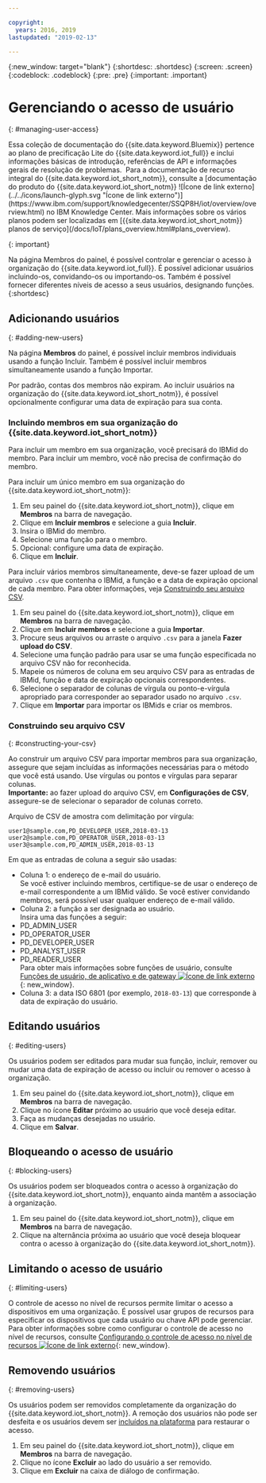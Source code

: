 ```yaml
---

copyright:
  years: 2016, 2019
lastupdated: "2019-02-13"

---
```


{:new_window: target="blank"}
{:shortdesc: .shortdesc}
{:screen: .screen}
{:codeblock: .codeblock}
{:pre: .pre}
{:important: .important}

# Gerenciando o acesso de usuário
{: #managing-user-access}

<p>Essa coleção de documentação do {{site.data.keyword.Bluemix}} pertence ao plano de precificação Lite do {{site.data.keyword.iot_full}} e inclui informações básicas de introdução, referências de API e informações gerais de resolução de problemas. 
Para a documentação de recurso integral do {{site.data.keyword.iot_short_notm}}, consulte a [documentação do produto do {{site.data.keyword.iot_short_notm}} ![Ícone de link externo](../../icons/launch-glyph.svg "Ícone de link externo")](https://www.ibm.com/support/knowledgecenter/SSQP8H/iot/overview/overview.html) no IBM Knowledge Center. Mais informações sobre os vários planos podem ser localizadas em [{{site.data.keyword.iot_short_notm}} planos de serviço](/docs/IoT/plans_overview.html#plans_overview). 
</p>
{: important}

Na página Membros do painel, é possível controlar e gerenciar o acesso à organização do {{site.data.keyword.iot_full}}. É possível adicionar usuários incluindo-os, convidando-os ou importando-os. Também é possível fornecer diferentes níveis de acesso a seus usuários, designando funções.
{:shortdesc}

## Adicionando usuários
{: #adding-new-users}

Na página **Membros** do painel, é possível incluir membros individuais usando a função Incluir. Também é possível incluir membros simultaneamente
usando a função Importar.

Por padrão, contas dos membros não expiram. Ao incluir usuários na organização do {{site.data.keyword.iot_short_notm}}, é possível opcionalmente configurar uma data de expiração para sua conta.

### Incluindo membros em sua organização do {{site.data.keyword.iot_short_notm}}

Para incluir um membro em sua organização, você precisará do IBMid do membro. Para incluir um membro, você não precisa de confirmação do membro.

Para incluir um único membro em sua organização do {{site.data.keyword.iot_short_notm}}:
1. Em seu painel do {{site.data.keyword.iot_short_notm}}, clique em **Membros** na barra de navegação.
2. Clique em **Incluir membros** e selecione a guia **Incluir**.
3. Insira o IBMid do membro.
4. Selecione uma função para o membro.
5. Opcional: configure uma data de expiração.
6. Clique em **Incluir**.

Para incluir vários membros simultaneamente, deve-se fazer upload de um arquivo `.csv` que contenha o IBMid, a função e a data de expiração opcional de cada membro. Para obter informações, veja [Construindo seu arquivo CSV](#constructing-your-csv).
1. Em seu painel do {{site.data.keyword.iot_short_notm}}, clique em **Membros** na barra de navegação.
2. Clique em **Incluir membros** e selecione a guia **Importar**.
3. Procure seus arquivos ou arraste o arquivo `.csv` para a janela **Fazer upload do CSV**.
4. Selecione uma função padrão para usar se uma função especificada no arquivo CSV não for reconhecida.
5. Mapeie os números de coluna em seu arquivo CSV para as entradas de IBMid, função e data de expiração opcionais correspondentes.
6. Selecione o separador de colunas de vírgula ou ponto-e-vírgula apropriado para corresponder ao separador usado no arquivo `.csv`.
7. Clique em **Importar** para importar os IBMids e criar os membros.


### Construindo seu arquivo CSV
{: #constructing-your-csv}

Ao construir um arquivo CSV para importar membros para sua organização, assegure que sejam incluídas as informações necessárias para o método que você está usando. Use vírgulas ou pontos e vírgulas para separar colunas.  
**Importante:** ao fazer upload do arquivo CSV, em **Configurações de CSV**, assegure-se de selecionar o separador de colunas correto.

Arquivo de CSV de amostra com delimitação por vírgula:  
```
user1@sample.com,PD_DEVELOPER_USER,2018-03-13
user2@sample.com,PD_OPERATOR_USER,2018-03-13
user3@sample.com,PD_ADMIN_USER,2018-03-13
```
Em que as entradas de coluna a seguir são usadas:  
- Coluna 1: o endereço de e-mail do usuário.  
Se você estiver incluindo membros, certifique-se de usar o endereço de e-mail correspondente a um IBMid válido. Se você estiver convidando membros, será possível usar qualquer endereço de e-mail válido.
- Coluna 2: a função a ser designada ao usuário.  
Insira uma das funções a seguir:
 - PD_ADMIN_USER
 - PD_OPERATOR_USER
 - PD_DEVELOPER_USER
 - PD_ANALYST_USER
 - PD_READER_USER  
 Para obter mais informações sobre funções de usuário, consulte [Funções de usuário, de aplicativo e de gateway ![Ícone de link externo](../../icons/launch-glyph.svg "Ícone de link externo")](https://www.ibm.com/support/knowledgecenter/SSQP8H/iot/platform/roles_index.html#user_roles){: new_window}.
- Coluna 3: a data ISO 6801 (por exemplo, `2018-03-13`) que corresponde
à data de expiração do usuário.

## Editando usuários
{: #editing-users}

Os usuários podem ser editados para mudar sua função, incluir, remover ou mudar uma data de expiração de acesso ou incluir ou remover o acesso à organização.

1. Em seu painel do {{site.data.keyword.iot_short_notm}}, clique em **Membros** na barra de navegação.
2. Clique no ícone **Editar** próximo ao usuário que você deseja editar.
3. Faça as mudanças desejadas no usuário.
4. Clique em **Salvar**.

## Bloqueando o acesso de usuário
{: #blocking-users}

Os usuários podem ser bloqueados contra o acesso à organização do {{site.data.keyword.iot_short_notm}}, enquanto ainda mantêm a associação à organização.

1. Em seu painel do {{site.data.keyword.iot_short_notm}}, clique em **Membros** na barra de navegação.
2. Clique na alternância próxima ao usuário que você deseja bloquear contra o acesso à organização do {{site.data.keyword.iot_short_notm}}.

## Limitando o acesso de usuário
{: #limiting-users}

O controle de acesso no nível de recursos permite limitar o acesso a dispositivos em uma organização. É possível usar grupos de recursos para especificar os
dispositivos que cada usuário ou chave API pode gerenciar. Para obter informações sobre como configurar o controle de acesso no nível de recursos, consulte [Configurando o controle de acesso no nível de recursos ![Ícone de link externo](../../icons/launch-glyph.svg "Ícone de link externo")](https://www.ibm.com/support/knowledgecenter/SSQP8H/iot/platform/reference/rlac.html#configure_RLAC){: new_window}.

## Removendo usuários
{: #removing-users}

Os usuários podem ser removidos completamente da organização do {{site.data.keyword.iot_short_notm}}. A remoção dos usuários não pode ser desfeita e os usuários devem ser [incluídos na plataforma](#adding-new-users) para restaurar o acesso.

1. Em seu painel do {{site.data.keyword.iot_short_notm}}, clique em **Membros** na barra de navegação.
2. Clique no ícone **Excluir** ao lado do usuário a ser removido.
3. Clique em **Excluir** na caixa de diálogo de confirmação.
